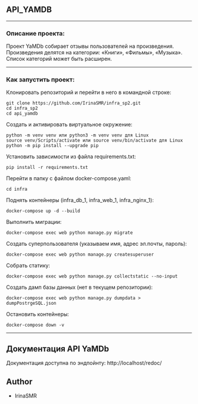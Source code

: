 
## API_YAMDB
***
### Описание проекта:

Проект YaMDb собирает отзывы пользователей на произведения. Произведения делятся на категории: «Книги», «Фильмы», «Музыка». Список категорий может быть расширен.

***
### Как запустить проект:

Клонировать репозиторий и перейти в него в командной строке:

```
git clone https://github.com/IrinaSMR/infra_sp2.git
cd infra_sp2
cd api_yamdb
```

Cоздать и активировать виртуальное окружение:

```
python -m venv venv или python3 -m venv venv для Linux
source venv/Scripts/activate или source venv/bin/activate для Linux
python -m pip install --upgrade pip
```

Установить зависимости из файла requirements.txt:

```
pip install -r requirements.txt
```

Перейти в папку с файлом docker-compose.yaml:

```
cd infra
```

Поднять контейнеры (infra_db_1, infra_web_1, infra_nginx_1):

```
docker-compose up -d --build
```

Выполнить миграции:

```
docker-compose exec web python manage.py migrate
```

Создать суперпользователя (указываем имя, адрес эл.почты, пароль):

```
docker-compose exec web python manage.py createsuperuser
```

Собрать статику:

```
docker-compose exec web python manage.py collectstatic --no-input
```

Создать дамп базы данных (нет в текущем репозитории):

```
docker-compose exec web python manage.py dumpdata > dumpPostrgeSQL.json
```

Остановить контейнеры:

```
docker-compose down -v
```

***
## Документация API YaMDb

Документация доступна по эндпойнту: http://localhost/redoc/

## Author
- IrinaSMR
